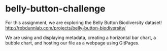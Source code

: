 # belly-button-challenge
For this assignment, we are exploring the Belly Button Biodiversity dataset! http://robdunnlab.com/projects/belly-button-biodiversity/

We are using and displaying metadata, creating a horizontal bar chart, a bubble chart, and hosting our file as a webpage using GitPages.
